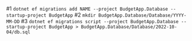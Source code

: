 #1 
`dotnet ef migrations add NAME --project BudgetApp.Database --startup-project BudgetApp`
#2 
`mkdir BudgetApp.Database/Database/YYYY-MM-DD`
#3
`dotnet ef migrations script --project BudgetApp.Database --startup-project BudgetApp > BudgetApp.Database/Database/2022-10-04/db.sql`